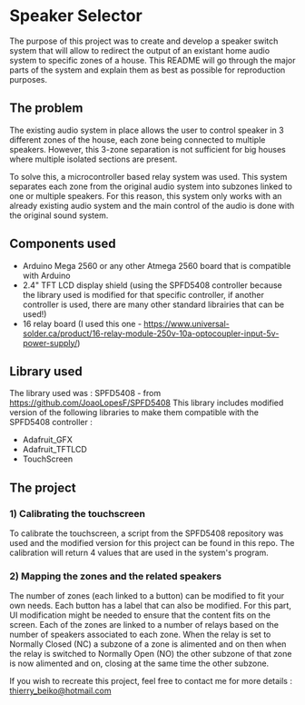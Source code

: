 # Speaker Selector

The purpose of this project was to create and develop a speaker switch system that will allow to redirect the output of an existant home audio system to specific zones of a house. 
This README will go through the major parts of the system and explain them as best as possible for reproduction purposes.

## The problem
The existing audio system in place allows the user to control speaker in 3 different zones of the house, each zone being connected to multiple speakers. However, this 3-zone separation is not sufficient for big houses where multiple isolated sections are present. 

To solve this, a microcontroller based relay system was used. This system separates each zone from the original audio system into subzones linked to one or multiple speakers. For this reason, this system only works with an already existing audio system and the main control of the audio is done with the original sound system.

## Components used
  - Arduino Mega 2560 or any other Atmega 2560 board that is compatible with Arduino
  - 2.4" TFT LCD display shield (using the SPFD5408 controller because the library used is modified for that specific controller, if another controller is used, there are many other standard librairies that can be used!)
  - 16 relay board (I used this one - https://www.universal-solder.ca/product/16-relay-module-250v-10a-optocoupler-input-5v-power-supply/)
 
 ## Library used 
 The library used was : SPFD5408 - from https://github.com/JoaoLopesF/SPFD5408
 This library includes modified version of the following libraries to make them compatible with the SPFD5408 controller :
   - Adafruit_GFX
   - Adafruit_TFTLCD
   - TouchScreen
 
 ## The project
 ### 1) Calibrating the touchscreen
 To calibrate the touchscreen, a script from the SPFD5408 repository was used and the modified version for this project can be found in this repo. The calibration will return 4 values that are used in the system's program.
 
 ### 2) Mapping the zones and the related speakers
 The number of zones (each linked to a button) can be modified to fit your own needs. Each button has a label that can also be modified. For this part, UI modification might be needed to ensure that the content fits on the screen. Each of the zones are linked to a number of relays based on the number of speakers associated to each zone. When the relay is set to Normally Closed (NC) a subzone of a zone is alimented and on then when the relay is switched to Normally Open (NO) the other subzone of that zone is now alimented and on, closing at the same time the other subzone. 
 
 
 If you wish to recreate this project, feel free to contact me for more details : thierry_beiko@hotmail.com
